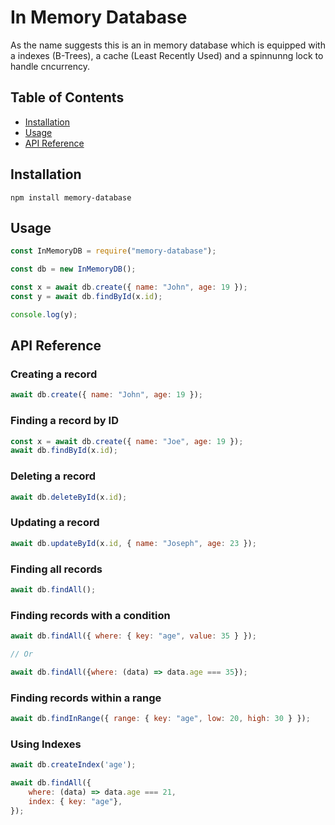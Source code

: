 # In Memory Database

As the name suggests this is an in memory database which is equipped with a indexes (B-Trees), a cache (Least Recently Used) and a spinnunng lock to handle cncurrency.

## Table of Contents

- [Installation](#installation)
- [Usage](#usage)
- [API Reference](#api-reference)

## Installation 

```
npm install memory-database
```

## Usage

``` javascript
const InMemoryDB = require("memory-database");

const db = new InMemoryDB();

const x = await db.create({ name: "John", age: 19 });
const y = await db.findById(x.id);

console.log(y);

```

## API Reference

### Creating a record

``` javascript
await db.create({ name: "John", age: 19 });
```

### Finding a record by ID

``` javascript
const x = await db.create({ name: "Joe", age: 19 });
await db.findById(x.id);
```

### Deleting a record

``` javascript
await db.deleteById(x.id);

```

### Updating a record

``` javascript
await db.updateById(x.id, { name: "Joseph", age: 23 });

```

### Finding all records

``` javascript
await db.findAll();

```

### Finding records with a condition

``` javascript
await db.findAll({ where: { key: "age", value: 35 } });

// Or

await db.findAll({where: (data) => data.age === 35});
```

### Finding records within a range

``` javascript
await db.findInRange({ range: { key: "age", low: 20, high: 30 } });
```

### Using Indexes

``` javascript
await db.createIndex('age');

await db.findAll({
    where: (data) => data.age === 21,
    index: { key: "age"},
});
```


